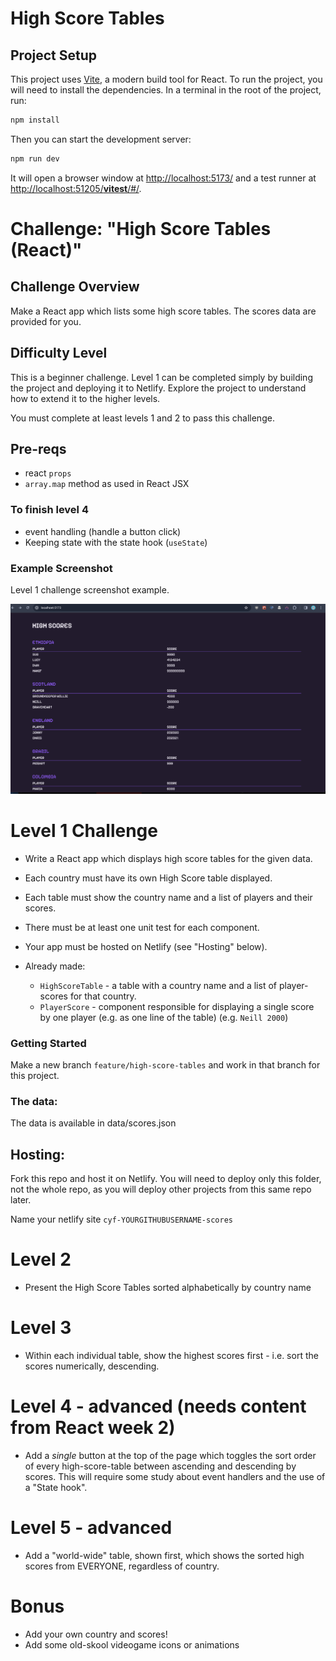 # High Score Tables

## Project Setup

This project uses [Vite](https://vitejs.dev/guide/), a modern build tool for React. To run the project, you will need to install the dependencies. In a terminal in the root of the project, run:

```zsh
npm install
```

Then you can start the development server:

```zsh
npm run dev
```

It will open a browser window at [http://localhost:5173/](http://localhost:5173/) and a test runner at [http://localhost:51205/**vitest**/#/](http://localhost:51205/__vitest__/#/).

# Challenge: "High Score Tables (React)"

## Challenge Overview

Make a React app which lists some high score tables. The scores data are provided for you.

## Difficulty Level

This is a beginner challenge. Level 1 can be completed simply by building the project and deploying it to Netlify. Explore the project to understand how to extend it to the higher levels.

You must complete at least levels 1 and 2 to pass this challenge.

## Pre-reqs

- react `props`
- `array.map` method as used in React JSX

### To finish level 4

- event handling (handle a button click)
- Keeping state with the state hook (`useState`)

### Example Screenshot

Level 1 challenge screenshot example.

![Example Screenshot](./highscores.png)

# Level 1 Challenge

- Write a React app which displays high score tables for the given data.

- Each country must have its own High Score table displayed.
- Each table must show the country name and a list of players and their scores.
- There must be at least one unit test for each component.
- Your app must be hosted on Netlify (see "Hosting" below).

- Already made:
  - `HighScoreTable` - a table with a country name and a list of player-scores for that country.
  - `PlayerScore` - component responsible for displaying a single score by one player (e.g. as one line of the table) (e.g. `Neill 2000`)

### Getting Started

Make a new branch `feature/high-score-tables` and work in that branch for this project.

### The data:

The data is available in data/scores.json

## Hosting:

Fork this repo and host it on Netlify. You will need to deploy only this folder, not the whole repo, as you will deploy other projects from this same repo later.

Name your netlify site `cyf-YOURGITHUBUSERNAME-scores`

# Level 2

- Present the High Score Tables sorted alphabetically by country name

# Level 3

- Within each individual table, show the highest scores first - i.e. sort the scores numerically, descending.

# Level 4 - advanced (needs content from React week 2)

- Add a _single_ button at the top of the page which toggles the sort order of every high-score-table between ascending and descending by scores. This will require some study about event handlers and the use of a "State hook".

# Level 5 - advanced

- Add a "world-wide" table, shown first, which shows the sorted high scores from EVERYONE, regardless of country.

# Bonus

- Add your own country and scores!
- Add some old-skool videogame icons or animations
